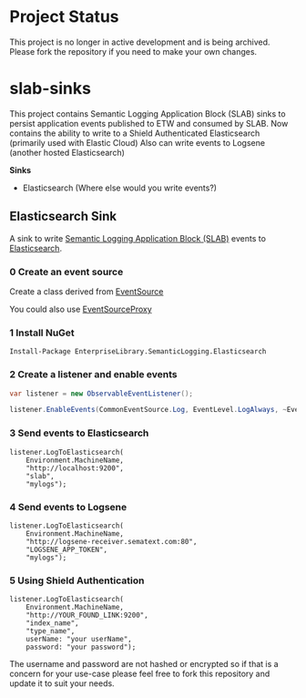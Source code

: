 # Project Status
This project is no longer in active development and is being archived. Please fork the repository if you need to make your own changes.

slab-sinks
==========
This project contains Semantic Logging Application Block (SLAB) sinks to persist application events published to ETW and consumed by SLAB.
Now contains the ability to write to a Shield Authenticated Elasticsearch (primarily used with Elastic Cloud) 
Also can write events to Logsene (another hosted Elasticsearch) 


__Sinks__
* Elasticsearch (Where else would you write events?)

## Elasticsearch Sink
A sink to write [Semantic Logging Application Block (SLAB)](http://slab.codeplex.com) events to [Elasticsearch](http://www.elasticsearch.org).

### 0 Create an event source
Create a class derived from [EventSource](http://msdn.microsoft.com/en-us/library/system.diagnostics.tracing.eventsource(v=vs.110).aspx)

You could also use [EventSourceProxy](https://github.com/jonwagner/EventSourceProxy)

### 1 Install NuGet
```
Install-Package EnterpriseLibrary.SemanticLogging.Elasticsearch
```
### 2 Create a listener and enable events
```C#
var listener = new ObservableEventListener();

listener.EnableEvents(CommonEventSource.Log, EventLevel.LogAlways, ~EventKeywords.None);
```

### 3 Send events to Elasticsearch
```
listener.LogToElasticsearch(
    Environment.MachineName,
    "http://localhost:9200",
    "slab",
    "mylogs");
```

### 4 Send events to Logsene
```
listener.LogToElasticsearch(
    Environment.MachineName,
    "http://logsene-receiver.sematext.com:80",
    "LOGSENE_APP_TOKEN",
    "mylogs");
```

### 5 Using Shield Authentication
```
listener.LogToElasticsearch(
    Environment.MachineName,
    "http://YOUR_FOUND_LINK:9200",
    "index_name",
    "type_name",
    userName: "your userName",
    password: "your password");
```
The username and password are not hashed or encrypted so if that is a concern for your use-case please feel free to fork this repository and update it to suit your needs.

